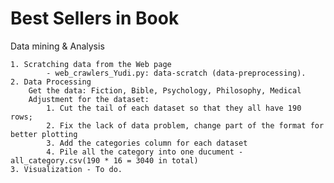 # Best Sellers in Book

Data mining & Analysis

  	1. Scratching data from the Web page 
    		- web_crawlers_Yudi.py: data-scratch (data-preprocessing). 
  	2. Data Processing 
		Get the data: Fiction, Bible, Psychology, Philosophy, Medical
		Adjustment for the dataset:
			1. Cut the tail of each dataset so that they all have 190 rows;
			2. Fix the lack of data problem, change part of the format for better plotting
			3. Add the categories column for each dataset
			4. Pile all the category into one ducument - all_category.csv(190 * 16 = 3040 in total) 
  	3. Visualization - To do. 
		
